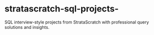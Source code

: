 # stratascratch-sql-projects-
SQL interview-style projects from StrataScratch with professional query solutions and insights.
